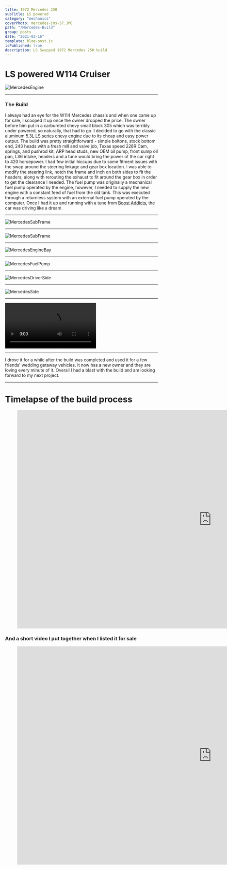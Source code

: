 ```yaml
---
title: 1972 Mercedes 250
subTitle: LS powered
category: "mechanics"
coverPhoto: mercedes-jms-37.JPG
path: "/Mercedes-Build"
group: posts
date: "2021-03-16"
template: blog-post.js
isPublished: true
description: LS Swapped 1972 Mercedes 250 build
---
```

# LS powered W114 Cruiser


![MercedesEngine](mercedes-jms-37.JPG)

---
### The Build

I always had an eye for the W114 Mercedes chassis and when one came up for sale, I scooped it up once the owner dropped the price. The owner before him put in a carbureted chevy small block 305 which was terribly under powered, so naturally, that had to go. I decided to go with the classic aluminum [5.3L LS series chevy engine](https://en.wikipedia.org/wiki/General_Motors_LS-based_small-block_engine) due to its cheap and easy power output. The build was pretty straightforward - simple boltons, stock bottom end, 243 heads with a fresh mill and valve job, Texas speed 228R Cam, springs, and pushrod kit, ARP head studs, new OEM oil pump, front sump oil pan, LS6 intake, headers and a tune would bring the power of the car right to 420 horsepower. I had few initial hiccups due to some fitment issues with the swap around the steering linkage and gear box location. I was able to modify the steering link, notch the frame and inch on both sides to fit the headers, along with rerouting the exhaust to fit around the gear box in order to get the clearance I needed. The fuel pump was originally a mechanical fuel pump operated by the engine, however, I needed to supply the new engine with a constant feed of fuel from the old tank. This was executed through a returnless system with an external fuel pump operated by the computer. Once I had it up and running with a tune from [Boost Addicts](https://www.boostaddictstn.com/services#LSTUNNING), the car was driving like a dream.

---

![MercedesSubFrame](Mercedes-sub-frame.jpg)

---

![MercedesSubFrame](Mercedes-frame-notching.jpg)

---

![MercedesEngineBay](Mercedes-engine-bay-bottom.jpg)

---

![MercedesFuelPump](Mercedes-fuelpump.jpg)

---

![MercedesDriverSide](DriverSide.JPG)

---

![MercedesSide](PassengerSide.jpeg)

---

<video controls className="video_container" >
  <source src="IMG_3401.MOV" type="video/mp4" />
</video>

---


 I drove it for a while after the build was completed and used it for a few friends' wedding getaway vehicles. It now has a new owner and they are loving every minute of it. Overall I had a blast with the build and am looking forward to my next project.

---

# Timelapse of the build process


<figure>
  <iframe width="1280" height="720" src="https://www.youtube.com/embed/19YgtSZUFa0" frameborder="0" allow="accelerometer; autoplay; clipboard-write; encrypted-media; gyroscope; picture-in-picture" allowfullscreen ></iframe>
</figure>


### And a short video I put together when I listed it for sale

<figure>
  <iframe width="1280" height="720" src="https://www.youtube.com/embed/761BoVGhYpo" frameborder="0" allow="accelerometer; autoplay; clipboard-write; encrypted-media; gyroscope; picture-in-picture" allowfullscreen></iframe>
</figure>

